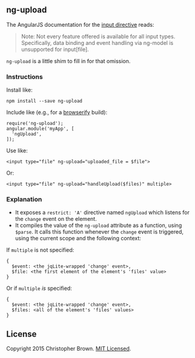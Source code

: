 ## ng-upload

The AngularJS documentation for the [input directive](https://docs.angularjs.org/api/ng/directive/input) reads:

> Note: Not every feature offered is available for all input types.
> Specifically, data binding and event handling via ng-model is
> unsupported for input[file].

`ng-upload` is a little shim to fill in for that omission.


### Instructions

Install like:

    npm install --save ng-upload

Include like (e.g., for a [browserify](https://github.com/substack/node-browserify) build):

    require('ng-upload');
    angular.module('myApp', [
      'ngUpload',
    ]);

Use like:

    <input type="file" ng-upload="uploaded_file = $file">

Or:

    <input type="file" ng-upload="handleUpload($files)" multiple>


### Explanation

* It exposes a `restrict: 'A'` directive named `ngUpload` which listens for the `change` event on the element.
* It compiles the value of the `ng-upload` attribute as a function, using `$parse`. It calls this function whenever the `change` event is triggered, using the current scope and the following context:

If `multiple` is not specified:

    {
      $event: <the jqLite-wrapped 'change' event>,
      $file: <the first element of the element's 'files' value>
    }

Or if `multiple` _is_ specified:

    {
      $event: <the jqLite-wrapped 'change' event>,
      $files: <all of the element's 'files' values>
    }


## License

Copyright 2015 Christopher Brown. [MIT Licensed](http://chbrown.github.io/licenses/MIT/#2015).
